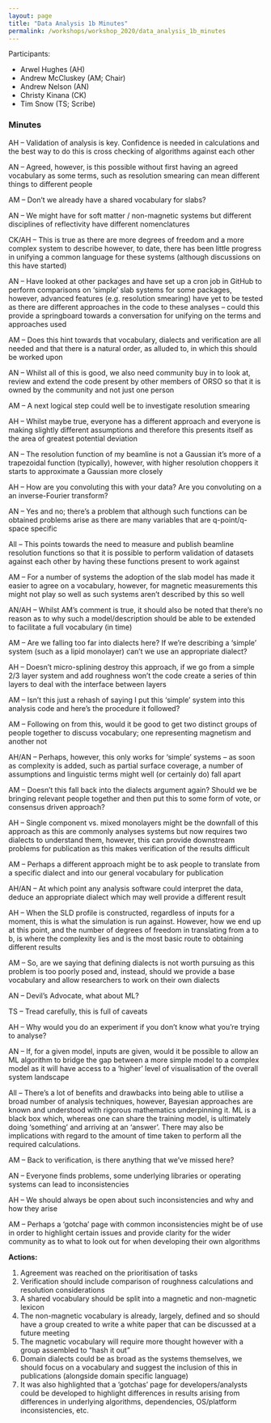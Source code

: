 ```yaml
---
layout: page
title: "Data Analysis 1b Minutes"
permalink: /workshops/workshop_2020/data_analysis_1b_minutes
---
```


Participants:
- Arwel Hughes (AH)
- Andrew McCluskey (AM; Chair)
- Andrew Nelson (AN)
- Christy Kinana (CK)
- Tim Snow (TS; Scribe)

### Minutes

AH – Validation of analysis is key. Confidence is needed in calculations and the best way to do this is cross checking of algorithms against each other

AN – Agreed, however, is this possible without first having an agreed vocabulary as some terms, such as resolution smearing can mean different things to different people

AM – Don’t we already have a shared vocabulary for slabs?

AN – We might have for soft matter / non-magnetic systems but different disciplines of reflectivity have different nomenclatures

CK/AH – This is true as there are more degrees of freedom and a more complex system to describe however, to date, there has been little progress in unifying a common language for these systems (although discussions on this have started)

AN – Have looked at other packages and have set up a cron job in GitHub to perform comparisons on ‘simple’ slab systems for some packages, however, advanced features (e.g. resolution smearing) have yet to be tested as there are different approaches in the code to these analyses – could this provide a springboard towards a conversation for unifying on the terms and approaches used

AM – Does this hint towards that vocabulary, dialects and verification are all needed and that there is a natural order, as alluded to, in which this should be worked upon

AN – Whilst all of this is good, we also need community buy in to look at, review and extend the code present by other members of ORSO so that it is owned by the community and not just one person

AM – A next logical step could well be to investigate resolution smearing

AH – Whilst maybe true, everyone has a different approach and everyone is making slightly different assumptions and therefore this presents itself as the area of greatest potential deviation

AN – The resolution function of my beamline is not a Gaussian it’s more of a trapezoidal function (typically), however, with higher resolution choppers it starts to approximate a Gaussian more closely

AH – How are you convoluting this with your data? Are you convoluting on a an inverse-Fourier transform?

AN – Yes and no; there’s a problem that although such functions can be obtained problems arise as there are many variables that are q-point/q-space specific

All – This points towards the need to measure and publish beamline resolution functions so that it is possible to perform validation of datasets against each other by having these functions present to work against

AM – For a number of systems the adoption of the slab model has made it easier to agree on a vocabulary, however, for magnetic measurements this might not play so well as such systems aren’t described by this so well

AN/AH – Whilst AM’s comment is true, it should also be noted that there’s no reason as to why such a model/description should be able to be extended to facilitate a full vocabulary (in time)

AM – Are we falling too far into dialects here? If we’re describing a ‘simple’ system (such as a lipid monolayer) can’t we use an appropriate dialect?

AH – Doesn’t micro-splining destroy this approach, if we go from a simple 2/3 layer system and add roughness won’t the code create a series of thin layers to deal with the interface between layers

AM – Isn’t this just a rehash of saying I put this ‘simple’ system into this analysis code and here’s the procedure it followed?

AM – Following on from this, would it be good to get two distinct groups of people together to discuss vocabulary; one representing magnetism and another not

AH/AN – Perhaps, however, this only works for ‘simple’ systems – as soon as complexity is added, such as partial surface coverage, a number of assumptions and linguistic terms might well (or certainly do) fall apart

AM – Doesn’t this fall back into the dialects argument again? Should we be bringing relevant people together and then put this to some form of vote, or consensus driven approach?

AH – Single component vs. mixed monolayers might be the downfall of this approach as this are commonly analyses systems but now requires two dialects to understand them, however, this can provide downstream problems for publication as this makes verification of the results difficult

AM – Perhaps a different approach might be to ask people to translate from a specific dialect and into our general vocabulary for publication

AH/AN – At which point any analysis software could interpret the data, deduce an appropriate dialect which may well provide a different result

AH – When the SLD profile is constructed, regardless of inputs for a moment, this is what the simulation is run against. However, how we end up at this point, and the number of degrees of freedom in translating from a to b, is where the complexity lies and is the most basic route to obtaining different results

AM – So, are we saying that defining dialects is not worth pursuing as this problem is too poorly posed and, instead, should we provide a base vocabulary and allow researchers to work on their own dialects

AN – Devil’s Advocate, what about ML?

TS – Tread carefully, this is full of caveats

AH – Why would you do an experiment if you don’t know what you’re trying to analyse?

AN – If, for a given model, inputs are given, would it be possible to allow an ML algorithm to bridge the gap between a more simple model to a complex model as it will have access to a ‘higher’ level of visualisation of the overall system landscape

All – There’s a lot of benefits and drawbacks into being able to utilise a broad number of analysis techniques, however, Bayesian approaches are known and understood with rigorous mathematics underpinning it. ML is a black box which, whereas one can share the training model, is ultimately doing ‘something’ and arriving at an ‘answer’. There may also be implications with regard to the amount of time taken to perform all the required calculations.

AM – Back to verification, is there anything that we’ve missed here?

AN – Everyone finds problems, some underlying libraries or operating systems can lead to inconsistencies

AH – We should always be open about such inconsistencies and why and how they arise

AM – Perhaps a ‘gotcha’ page with common inconsistencies might be of use in order to highlight certain issues and provide clarity for the wider community as to what to look out for when developing their own algorithms

**Actions:**

1. Agreement was reached on the prioritisation of tasks
2. Verification should include comparison of roughness calculations and resolution considerations
3. A shared vocabulary should be split into a magnetic and non-magnetic lexicon
4. The non-magnetic vocabulary is already, largely, defined and so should have a group created to write a white paper that can be discussed at a future meeting
5. The magnetic vocabulary will require more thought however with a group assembled to “hash it out”
6. Domain dialects could be as broad as the systems themselves, we should focus on a vocabulary and suggest the inclusion of this in publications (alongside domain specific language)
7. It was also highlighted that a ‘gotchas’ page for developers/analysts could be developed to highlight differences in results arising from differences in underlying algorithms, dependencies, OS/platform inconsistencies, etc.
